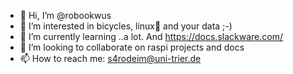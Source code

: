 - 👋 Hi, I’m @robookwus
- 👀 I’m interested in bicycles, linux🐧 and your data ;-)
- 🌱 I’m currently learning ..a lot. And https://docs.slackware.com/
- 💞️ I’m looking to collaborate on raspi projects and docs
- 📫 How to reach me: s4rodeim@uni-trier.de

<!---
robookwus/robookwus is a ✨ special ✨ repository because its `README.md` (this file) appears on your GitHub profile.
You can click the Preview link to take a look at your changes.
--->
